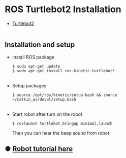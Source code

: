 # ROS Turtlebot2 Installation
+ [Turtlebot2](https://www.turtlebot.com/turtlebot2/)
</br></br>

## Installation and setup
+ Install ROS package
  ~~~
  $ sudo apt-get update
  $ sudo apt-get install ros-kinetic-turtlebot*
  ~~~
  </br>
+ Setup packages
  ~~~
  $ source /opt/ros/kinetic/setup.bash && source ~/catkin_ws/devel/setup.bash
  ~~~
  </br>
+ Start robot after turn on the robot
  ~~~
  $ roslaunch turtlebot_bringup minimal.launch
  ~~~
  Then you can hear the beep sound from robot
  </br>

## ● [Robot tutorial here](https://github.com/engcang/turtlebot2) 

